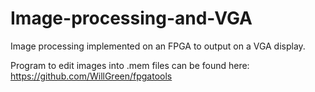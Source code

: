 # Image-processing-and-VGA
Image processing implemented on an FPGA to output on a VGA display.

Program to edit images into .mem files can be found here: https://github.com/WillGreen/fpgatools

